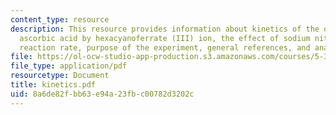 ```yaml
---
content_type: resource
description: This resource provides information about kinetics of the oxidation of
  ascorbic acid by hexacyanoferrate (III) ion, the effect of sodium nitrate on the
  reaction rate, purpose of the experiment, general references, and analysis and discussion.
file: https://ol-ocw-studio-app-production.s3.amazonaws.com/courses/5-311-introductory-chemical-experimentation-fall-2005/8a6de82fbb63e94a23fbc00782d3202c_kinetics.pdf
file_type: application/pdf
resourcetype: Document
title: kinetics.pdf
uid: 8a6de82f-bb63-e94a-23fb-c00782d3202c
---
```

